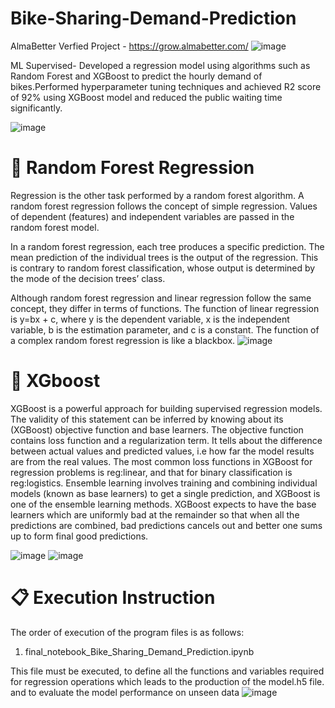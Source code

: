 # Bike-Sharing-Demand-Prediction

AlmaBetter Verfied Project - https://grow.almabetter.com/
![image](https://github.com/Rushishete20/Bike-Sharing-Demand-Prediction/assets/139244240/d073bd44-8226-4b85-a567-72c097e87a09)

ML Supervised- Developed a regression model using algorithms such as Random Forest and XGBoost to predict the hourly demand of bikes.Performed hyperparameter tuning techniques and achieved R2 score of 92% using XGBoost model and reduced the public waiting time significantly.

![image](https://github.com/Rushishete20/Bike-Sharing-Demand-Prediction/assets/139244240/0773b671-defa-4c88-a5e3-8f8e6f589b14)


# 📖 Random Forest Regression 
Regression is the other task performed by a random forest algorithm. A random forest regression follows the concept of simple regression. Values of dependent (features) and independent variables are passed in the random forest model.

In a random forest regression, each tree produces a specific prediction. The mean prediction of the individual trees is the output of the regression. This is contrary to random forest classification, whose output is determined by the mode of the decision trees’ class.

Although random forest regression and linear regression follow the same concept, they differ in terms of functions. The function of linear regression is y=bx + c, where y is the dependent variable, x is the independent variable, b is the estimation parameter, and c is a constant. The function of a complex random forest regression is like a blackbox.
![image](https://github.com/Rushishete20/Bike-Sharing-Demand-Prediction/assets/139244240/3bc821d7-c473-4bc4-a486-0c7517852991)


# 📖 XGboost 
XGBoost is a powerful approach for building supervised regression models. The validity of this statement can be inferred by knowing about its (XGBoost) objective function and base learners. The objective function contains loss function and a regularization term. It tells about the difference between actual values and predicted values, i.e how far the model results are from the real values. The most common loss functions in XGBoost for regression problems is reg:linear, and that for binary classification is reg:logistics. Ensemble learning involves training and combining individual models (known as base learners) to get a single prediction, and XGBoost is one of the ensemble learning methods. XGBoost expects to have the base learners which are uniformly bad at the remainder so that when all the predictions are combined, bad predictions cancels out and better one sums up to form final good predictions.

![image](https://github.com/Rushishete20/Bike-Sharing-Demand-Prediction/assets/139244240/0d8402a7-46da-4439-b364-a724e91f5d21)
![image](https://github.com/Rushishete20/Bike-Sharing-Demand-Prediction/assets/139244240/51f7d209-260c-4adb-9995-628cec5a7427)
# 📋 Execution Instruction
The order of execution of the program files is as follows:

1) final_notebook_Bike_Sharing_Demand_Prediction.ipynb

This file must be executed, to define all the functions and variables required for regression operations which leads to the production of the model.h5 file. and to evaluate the model performance on unseen data
![image](https://github.com/Rushishete20/Bike-Sharing-Demand-Prediction/assets/139244240/5d2532d3-066c-45ba-aa30-03cfff1c5281)
